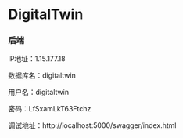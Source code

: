 # DigitalTwin

### 后端

IP地址：1.15.177.18

数据库名：digitaltwin

用户名：digitaltwin

密码：LfSxamLkT63Ftchz

调试地址：http://localhost:5000/swagger/index.html
